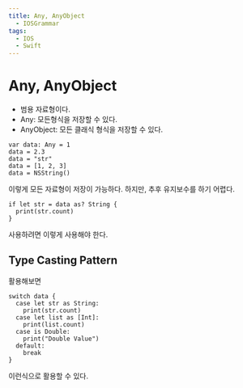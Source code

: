 ```yaml
---
title: Any, AnyObject
  - IOSGrammar
tags:
  - IOS
  - Swift
---
```


# Any, AnyObject
- 범용 자료형이다.
- Any: 모든형식을 저장할 수 있다.
- AnyObject: 모든 클래식 형식을 저장할 수 있다.

~~~
var data: Any = 1
data = 2.3
data = "str"
data = [1, 2, 3]
data = NSString()
~~~
이렇게 모든 자료형이 저장이 가능하다. 하지만, 추후 유지보수를 하기 어렵다.  

~~~
if let str = data as? String {
  print(str.count)
}
~~~
사용하려면 이렇게 사용해야 한다. 


## Type Casting Pattern
활용해보면
~~~
switch data {
  case let str as String:
    print(str.count)
  case let list as [Int]:
    print(list.count)
  case is Double:
    print("Double Value")
  default:
    break
}
~~~
이런식으로 활용할 수 있다.
